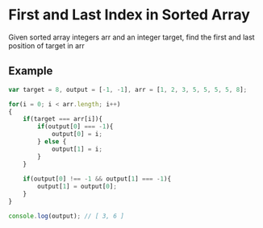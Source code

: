 # First and Last Index in Sorted Array

Given sorted array integers arr and an integer target, find the first and last position of target in arr




## Example

```javascript
var target = 8, output = [-1, -1], arr = [1, 2, 3, 5, 5, 5, 5, 8];

for(i = 0; i < arr.length; i++)
{
    if(target === arr[i]){
        if(output[0] === -1){
            output[0] = i;
        } else {
            output[1] = i;
        }
    } 
    
    if(output[0] !== -1 && output[1] === -1){
        output[1] = output[0];
    }
}

console.log(output); // [ 3, 6 ]
```

